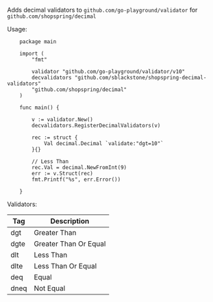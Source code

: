Adds decimal validators to `github.com/go-playground/validator` for `github.com/shopspring/decimal`

Usage: 

```golang
    package main

    import (
        "fmt"

        validator "github.com/go-playground/validator/v10"
        decvalidators "github.com/sblackstone/shopspring-decimal-validators"
        "github.com/shopspring/decimal"
    )

    func main() {

        v := validator.New()
        decvalidators.RegisterDecimalValidators(v)

        rec := struct {
            Val decimal.Decimal `validate:"dgt=10"`
        }{}

        // Less Than
        rec.Val = decimal.NewFromInt(9)
        err := v.Struct(rec)
        fmt.Printf("%s", err.Error())

    }
```

Validators:

| Tag   | Description           |
| ----- | --------------------- |
| dgt   | Greater Than          |
| dgte  | Greater Than Or Equal |
| dlt   | Less Than             |
| dlte  | Less Than Or Equal    |
| deq   | Equal                 |
| dneq  | Not Equal             | 
